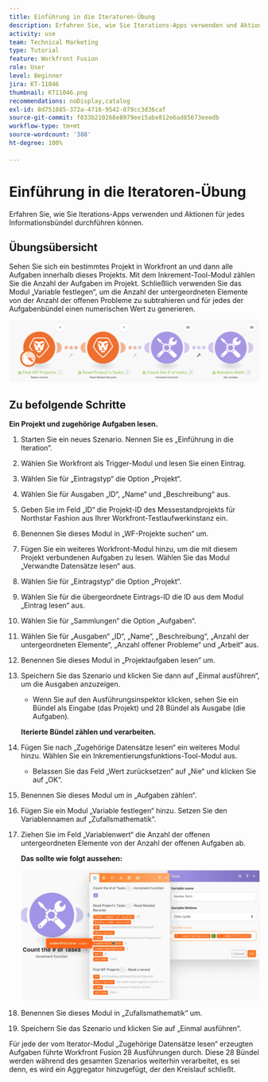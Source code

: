 ```yaml
---
title: Einführung in die Iteratoren-Übung
description: Erfahren Sie, wie Sie Iterations-Apps verwenden und Aktionen für jedes Informationsbündel durchführen können.
activity: use
team: Technical Marketing
type: Tutorial
feature: Workfront Fusion
role: User
level: Beginner
jira: KT-11046
thumbnail: KT11046.png
recommendations: noDisplay,catalog
exl-id: 8d751885-372a-4716-9542-079cc3d36caf
source-git-commit: f033b210268e8979ee15abe812e6ad85673eeedb
workflow-type: tm+mt
source-wordcount: '388'
ht-degree: 100%

---
```


# Einführung in die Iteratoren-Übung

Erfahren Sie, wie Sie Iterations-Apps verwenden und Aktionen für jedes Informationsbündel durchführen können.

## Übungsübersicht

Sehen Sie sich ein bestimmtes Projekt in Workfront an und dann alle Aufgaben innerhalb dieses Projekts. Mit dem Inkrement-Tool-Modul zählen Sie die Anzahl der Aufgaben im Projekt. Schließlich verwenden Sie das Modul „Variable festlegen“, um die Anzahl der untergeordneten Elemente von der Anzahl der offenen Probleme zu subtrahieren und für jedes der Aufgabenbündel einen numerischen Wert zu generieren.

![Einführung in Iteratoren Bild 1](../12-exercises/assets/introduction-to-iterators-walkthrough-1.png)

## Zu befolgende Schritte

**Ein Projekt und zugehörige Aufgaben lesen.**

1. Starten Sie ein neues Szenario. Nennen Sie es „Einführung in die Iteration“.
1. Wählen Sie Workfront als Trigger-Modul und lesen Sie einen Eintrag.
1. Wählen Sie für „Eintragstyp“ die Option „Projekt“.
1. Wählen Sie für Ausgaben „ID“, „Name“ und „Beschreibung“ aus.
1. Geben Sie im Feld „ID“ die Projekt-ID des Messestandprojekts für Northstar Fashion aus Ihrer Workfront-Testlaufwerkinstanz ein.
1. Benennen Sie dieses Modul in „WF-Projekte suchen“ um.
1. Fügen Sie ein weiteres Workfront-Modul hinzu, um die mit diesem Projekt verbundenen Aufgaben zu lesen. Wählen Sie das Modul „Verwandte Datensätze lesen“ aus.
1. Wählen Sie für „Eintragstyp“ die Option „Projekt“.
1. Wählen Sie für die übergeordnete Eintrags-ID die ID aus dem Modul „Eintrag lesen“ aus.
1. Wählen Sie für „Sammlungen“ die Option „Aufgaben“.
1. Wählen Sie für „Ausgaben“ „ID“, „Name“, „Beschreibung“, „Anzahl der untergeordneten Elemente“, „Anzahl offener Probleme“ und „Arbeit“ aus.
1. Benennen Sie dieses Modul in „Projektaufgaben lesen“ um.
1. Speichern Sie das Szenario und klicken Sie dann auf „Einmal ausführen“, um die Ausgaben anzuzeigen.

   + Wenn Sie auf den Ausführungsinspektor klicken, sehen Sie ein Bündel als Eingabe (das Projekt) und 28 Bündel als Ausgabe (die Aufgaben).

   **Iterierte Bündel zählen und verarbeiten.**

1. Fügen Sie nach „Zugehörige Datensätze lesen“ ein weiteres Modul hinzu. Wählen Sie ein Inkrementierungsfunktions-Tool-Modul aus.

   + Belassen Sie das Feld „Wert zurücksetzen“ auf „Nie“ und klicken Sie auf „OK“.

1. Benennen Sie dieses Modul um in „Aufgaben zählen“.
1. Fügen Sie ein Modul „Variable festlegen“ hinzu. Setzen Sie den Variablennamen auf „Zufallsmathematik“.
1. Ziehen Sie im Feld „Variablenwert“ die Anzahl der offenen untergeordneten Elemente von der Anzahl der offenen Aufgaben ab.

   **Das sollte wie folgt aussehen:**

   ![Einführung in Iteratoren Bild 2](../12-exercises/assets/introduction-to-iterators-walkthrough-2.png)

1. Benennen Sie dieses Modul in „Zufallsmathematik“ um.
1. Speichern Sie das Szenario und klicken Sie auf „Einmal ausführen“.

Für jede der vom Iterator-Modul „Zugehörige Datensätze lesen“ erzeugten Aufgaben führte Workfront Fusion 28 Ausführungen durch. Diese 28 Bündel werden während des gesamten Szenarios weiterhin verarbeitet, es sei denn, es wird ein Aggregator hinzugefügt, der den Kreislauf schließt.
